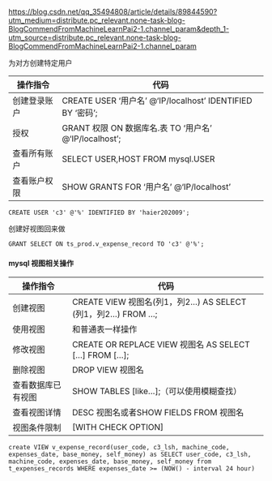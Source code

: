https://blog.csdn.net/qq_35494808/article/details/89844590?utm_medium=distribute.pc_relevant.none-task-blog-BlogCommendFromMachineLearnPai2-1.channel_param&depth_1-utm_source=distribute.pc_relevant.none-task-blog-BlogCommendFromMachineLearnPai2-1.channel_param



为对方创建特定用户

| 操作指令     | 代码                                                       |
| ------------ | ---------------------------------------------------------- |
| 创建登录账户 | CREATE USER ‘用户名’ @‘IP/localhost’ IDENTIFIED BY ‘密码’; |
| 授权         | GRANT 权限 ON 数据库名.表 TO ‘用户名’ @‘IP/localhost’;     |
| 查看所有账户 | SELECT USER,HOST FROM mysql.USER                           |
| 查看账户权限 | SHOW GRANTS FOR ‘用户名’ @‘IP/localhost’                   |

```
CREATE USER 'c3' @'%' IDENTIFIED BY 'haier202009';
```

创建好视图回来做

```
GRANT SELECT ON ts_prod.v_expense_record TO 'c3' @'%';
```



#### mysql 视图相关操作

| 操作指令           | 代码                                                        |
| ------------------ | ----------------------------------------------------------- |
| 创建视图           | CREATE VIEW 视图名(列1，列2…) AS SELECT (列1，列2…) FROM …; |
| 使用视图           | 和普通表一样操作                                            |
| 修改视图           | CREATE OR REPLACE VIEW 视图名 AS SELECT […] FROM […];       |
| 删除视图           | DROP VIEW 视图名                                            |
| 查看数据库已有视图 | SHOW TABLES [like…];（可以使用模糊查找）                    |
| 查看视图详情       | DESC 视图名或者SHOW FIELDS FROM 视图名                      |
| 视图条件限制       | [WITH CHECK OPTION]                                         |

```
create VIEW v_expense_record(user_code, c3_lsh, machine_code, expenses_date, base_money, self_money) as SELECT user_code, c3_lsh, machine_code, expenses_date, base_money, self_money from t_expenses_records WHERE expenses_date >= (NOW() - interval 24 hour)
```

